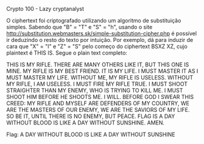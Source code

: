 Crypto 100 - Lazy cryptanalyst

O ciphertext foi criptografado utilizando um algoritmo de substituição simples.
Sabendo que "B" = "T" e "S" = "h", usando o site http://substitution.webmasters.sk/simple-substitution-cipher.php é possível ir deduzindo o resto do texto por intuição. Por exemplo, dá para induzir de cara que "X" = "I" e "Z" = "S" pelo começo do ciphertext BSXZ XZ, cujo plaintext é THIS IS. Segue o plain text completo:

THIS IS MY RIFLE. THERE ARE MANY OTHERS LIKE IT, BUT THIS ONE IS MINE. MY RIFLE IS MY BEST FRIEND. IT IS MY LIFE. I MUST MASTER IT AS I MUST MASTER MY LIFE. WITHOUT ME, MY RIFLE IS USELESS. WITHOUT MY RIFLE, I AM USELESS. 
I MUST FIRE MY RIFLE TRUE. I MUST SHOOT STRAIGHTER THAN MY ENEMY, WHO IS TRYING TO KILL ME. I MUST SHOOT HIM BEFORE HE SHOOTS ME. I WILL. BEFORE GOD I SWEAR THIS CREED: MY RIFLE AND MYSELF ARE DEFENDERS OF MY COUNTRY,
WE ARE THE MASTERS OF OUR ENEMY, WE ARE THE SAVIORS OF MY LIFE. SO BE IT, UNTIL THERE IS NO ENEMY, BUT PEACE. FLAG IS A DAY WITHOUT BLOOD IS LIKE A DAY WITHOUT SUNSHINE. AMEN.

Flag: A DAY WITHOUT BLOOD IS LIKE A DAY WITHOUT SUNSHINE
